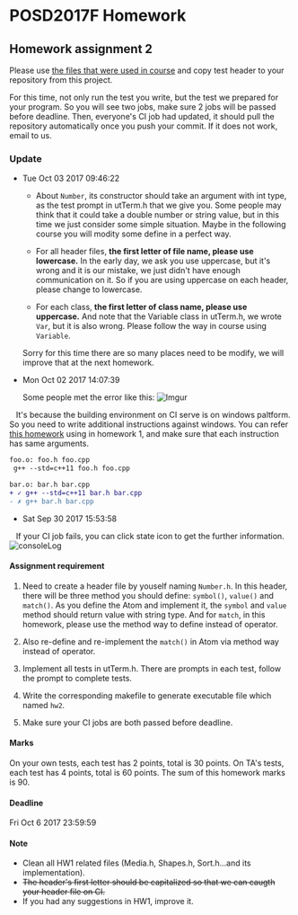 # POSD2017F Homework

## Homework assignment 2

Please use [the files that were used in course](https://github.com/yccheng66/posd2017f) and copy test header to your repository from this project. 

For this time, not only run the test you write, but the test we prepared for your program.
So you will see two jobs, make sure 2 jobs will be passed before deadline. Then, everyone's CI job had updated, it should pull the repository automatically once you push your commit. If it does not work, email to us.

### Update
 * Tue Oct 03 2017 09:46:22

   * About `Number`,  its constructor should take an argument with int type, as the test prompt in utTerm.h that we give you.
    Some people may think that it could take a double number or string value, but in this time we just consider some simple situation. 
    Maybe in the following course you will modity some define in a perfect way.
    
   * For all header files, **the first letter of file name, please use lowercase.** In the early day, we ask you use uppercase, 
    but it's wrong and it is our mistake, we just didn't have enough communication on it. So if you are using uppercase on each header, 
    please change to lowercase.
    
   * For each class, **the first letter of class name, please use uppercase.** And note that the Variable class in utTerm.h, we wrote
   `Var`, but it is also wrong. Please follow the way in course using `Variable`.
   
   Sorry for this time there are so many places need to be modify, we will improve that at the next homework.

 * Mon Oct 02 2017 14:07:39
 
    Some people met the error like this:
    ![Imgur](https://i.imgur.com/ft0F8ZC.png)
    
    It's because the building environment on CI serve is on windows paltform. So you need to write additional instructions against 
    windows. You can refer [this homework](https://github.com/e8315402/myProject/blob/master/makefile) using in homework 1, and make 
    sure that each instruction has same arguments.
    
```diff
foo.o: foo.h foo.cpp
 g++ --std=c++11 foo.h foo.cpp

bar.o: bar.h bar.cpp
+ ✓ g++ --std=c++11 bar.h bar.cpp
- ✗ g++ bar.h bar.cpp
```
    
 
 * Sat Sep 30 2017 15:53:58
 
    If your CI job fails, you can click state icon to get the further information.
    ![consoleLog](https://i.imgur.com/wgXB8ap.png)

#### Assignment requirement 
 1. Need to create a header file by youself naming `Number.h`.
   In this header, there will be three method you should define: `symbol()`, `value()` and `match()`. As you define the Atom 
   and implement it, the `symbol` and `value` method should return value with string type. And for `match`, in this homework, 
   please use the method way to define instead of operator.
    
 2. Also re-define and re-implement the `match()` in Atom via method way instead of operator.
 
 3. Implement all tests in utTerm.h. There are prompts in each test, follow the prompt to complete tests.
 
 4. Write the corresponding makefile to generate executable file which named `hw2`.
 
 5. Make sure your CI jobs are both passed before deadline.

#### Marks

On your own tests, each test has 2 points, total is 30 points.
On TA's tests, each test has 4 points, total is 60 points.
The sum of this homework marks is 90.

#### Deadline

Fri Oct 6 2017 23:59:59

#### Note

 * Clean all HW1 related files (Media.h, Shapes.h, Sort.h...and its implementation).
 * ~~The header's first letter should be capitalized so that we can caugth your header file on CI.~~
 * If you had any suggestions in HW1, improve it.
